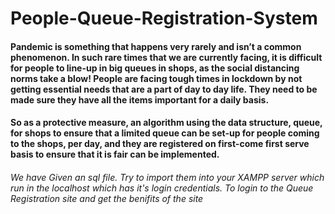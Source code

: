 # People-Queue-Registration-System


#### Pandemic is something that happens very rarely and isn’t a common phenomenon. In such rare times that we are currently facing, it is difficult for people to line-up in big queues in shops, as the social distancing norms take a blow! People are facing tough times in lockdown by not getting essential needs that are a part of day to day life. They need to be made sure they have all the items important for a daily basis.
#### So as a protective measure, an algorithm using the data structure, queue, for shops to ensure that a limited queue can be set-up for people coming to the shops, per day, and they are registered on first-come first serve basis to ensure that it is fair can be implemented.

###### We have Given an sql file. Try to import them into your XAMPP server which run in the localhost which has it's login credentials. To login to the Queue Registration site and get the benifits of the site